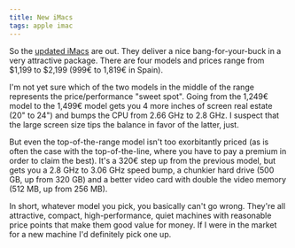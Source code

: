 ```yaml
---
title: New iMacs
tags: apple imac
---
```


So the [updated iMacs](http://www.apple.com/imac/) are out. They deliver a nice bang-for-your-buck in a very attractive package. There are four models and prices range from $1,199 to $2,199 (999€ to 1,819€ in Spain).

I'm not yet sure which of the two models in the middle of the range represents the price/performance "sweet spot". Going from the 1,249€ model to the 1,499€ model gets you 4 more inches of screen real estate (20" to 24") and bumps the CPU from 2.66 GHz to 2.8 GHz. I suspect that the large screen size tips the balance in favor of the latter, just.

But even the top-of-the-range model isn't too exorbitantly priced (as is often the case with the top-of-the-line, where you have to pay a premium in order to claim the best). It's a 320€ step up from the previous model, but gets you a 2.8 GHz to 3.06 GHz speed bump, a chunkier hard drive (500 GB, up from 320 GB) and a better video card with double the video memory (512 MB, up from 256 MB).

In short, whatever model you pick, you basically can't go wrong. They're all attractive, compact, high-performance, quiet machines with reasonable price points that make them good value for money. If I were in the market for a new machine I'd definitely pick one up.
